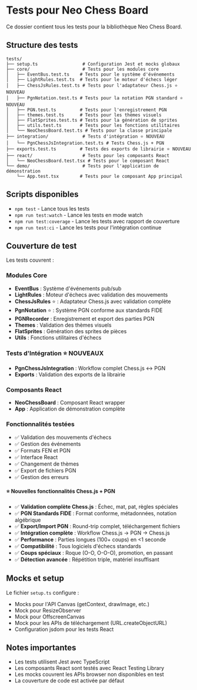 # Tests pour Neo Chess Board

Ce dossier contient tous les tests pour la bibliothèque Neo Chess Board.

## Structure des tests

```
tests/
├── setup.ts                 # Configuration Jest et mocks globaux
├── core/                    # Tests pour les modules core
│   ├── EventBus.test.ts    # Tests pour le système d'événements
│   ├── LightRules.test.ts  # Tests pour le moteur d'échecs léger
│   ├── ChessJsRules.test.ts # Tests pour l'adaptateur Chess.js ⭐ NOUVEAU
│   ├── PgnNotation.test.ts # Tests pour la notation PGN standard ⭐ NOUVEAU
│   ├── PGN.test.ts         # Tests pour l'enregistrement PGN
│   ├── themes.test.ts      # Tests pour les thèmes visuels
│   ├── FlatSprites.test.ts # Tests pour la génération de sprites
│   ├── utils.test.ts       # Tests pour les fonctions utilitaires
│   └── NeoChessBoard.test.ts # Tests pour la classe principale
├── integration/             # Tests d'intégration ⭐ NOUVEAU
│   └── PgnChessJsIntegration.test.ts # Tests Chess.js + PGN
├── exports.test.ts         # Tests des exports de librairie ⭐ NOUVEAU
├── react/                   # Tests pour les composants React
│   └── NeoChessBoard.test.tsx # Tests pour le composant React
└── demo/                    # Tests pour l'application de démonstration
    └── App.test.tsx        # Tests pour le composant App principal
```

## Scripts disponibles

- `npm test` - Lance tous les tests
- `npm run test:watch` - Lance les tests en mode watch
- `npm run test:coverage` - Lance les tests avec rapport de couverture
- `npm run test:ci` - Lance les tests pour l'intégration continue

## Couverture de test

Les tests couvrent :

### Modules Core

- **EventBus** : Système d'événements pub/sub
- **LightRules** : Moteur d'échecs avec validation des mouvements
- **ChessJsRules** ⭐ : Adaptateur Chess.js avec validation complète
- **PgnNotation** ⭐ : Système PGN conforme aux standards FIDE
- **PGNRecorder** : Enregistrement et export des parties PGN
- **Themes** : Validation des thèmes visuels
- **FlatSprites** : Génération des sprites de pièces
- **Utils** : Fonctions utilitaires d'échecs

### Tests d'Intégration ⭐ NOUVEAUX

- **PgnChessJsIntegration** : Workflow complet Chess.js ↔ PGN
- **Exports** : Validation des exports de la librairie

### Composants React

- **NeoChessBoard** : Composant React wrapper
- **App** : Application de démonstration complète

### Fonctionnalités testées

- ✅ Validation des mouvements d'échecs
- ✅ Gestion des événements
- ✅ Formats FEN et PGN
- ✅ Interface React
- ✅ Changement de thèmes
- ✅ Export de fichiers PGN
- ✅ Gestion des erreurs

#### ⭐ Nouvelles fonctionnalités Chess.js + PGN

- ✅ **Validation complète Chess.js** : Échec, mat, pat, règles spéciales
- ✅ **PGN Standards FIDE** : Format conforme, métadonnées, notation algébrique
- ✅ **Export/Import PGN** : Round-trip complet, téléchargement fichiers
- ✅ **Intégration complète** : Workflow Chess.js → PGN → Chess.js
- ✅ **Performance** : Parties longues (100+ coups) en <1 seconde
- ✅ **Compatibilité** : Tous logiciels d'échecs standards
- ✅ **Coups spéciaux** : Roque (O-O, O-O-O), promotion, en passant
- ✅ **Détection avancée** : Répétition triple, matériel insuffisant

## Mocks et setup

Le fichier `setup.ts` configure :

- Mocks pour l'API Canvas (getContext, drawImage, etc.)
- Mock pour ResizeObserver
- Mock pour OffscreenCanvas
- Mock pour les APIs de téléchargement (URL.createObjectURL)
- Configuration jsdom pour les tests React

## Notes importantes

- Les tests utilisent Jest avec TypeScript
- Les composants React sont testés avec React Testing Library
- Les mocks couvrent les APIs browser non disponibles en test
- La couverture de code est activée par défaut

